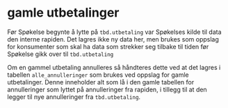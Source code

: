 # gamle utbetalinger

Før Spøkelse begynte å lytte på `tbd.utbetaling` var Spøkelses kilde til data den interne rapiden. Det lagres ikke ny data her, men brukes som oppslag for konsumenter som skal ha data som strekker seg tilbake til tiden før Spøkelse gikk over til `tbd.utbetaling`

Om en gammel utbetaling annulleres så håndteres dette ved at det lagres i tabellen `alle_annulleringer` som brukes ved oppslag for gamle utbetalinger. Denne inneholder alt som lå i den gamle tabellen for annulleringer som lyttet på annulleringer fra rapiden, i tillegg til at den legger til nye annulleringer fra `tbd.utbetaling`.
